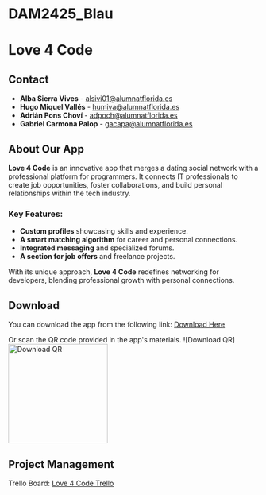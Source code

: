 # DAM2425_Blau

# Love 4 Code

## Contact
- **Alba Sierra Vives** - [alsivi01@alumnatflorida.es](mailto:alsivi01@alumnatflorida.es)
- **Hugo Miquel Vallés** - [humiva@alumnatflorida.es](mailto:humiva@alumnatflorida.es)
- **Adrián Pons Choví** - [adpoch@alumnatflorida.es](mailto:adpoch@alumnatflorida.es)
- **Gabriel Carmona Palop** - [gacapa@alumnatflorida.es](mailto:gacapa@alumnatflorida.es)

## About Our App
**Love 4 Code** is an innovative app that merges a dating social network with a professional platform for programmers. It connects IT professionals to create job opportunities, foster collaborations, and build personal relationships within the tech industry.

### Key Features:
- **Custom profiles** showcasing skills and experience.
- **A smart matching algorithm** for career and personal connections.
- **Integrated messaging** and specialized forums.
- **A section for job offers** and freelance projects.

With its unique approach, **Love 4 Code** redefines networking for developers, blending professional growth with personal connections.

## Download
You can download the app from the following link:
[Download Here](https://linktr.ee/alsivi01?utm_source=linktree_admin_share)

Or scan the QR code provided in the app's materials.
![Download QR] <img src="https://i.imgur.com/p0QyHa4.png" alt="Download QR" width="200">
 



## Project Management
Trello Board: [Love 4 Code Trello](https://trello.com/b/cbzXnrTN)
